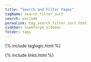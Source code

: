 ```yaml
---
title: "Search and Filter Pages"
tagName: search_filter_sort
search: exclude
permalink: tag_search_filter_sort.html
sidebar: teamforge_sidebar
folder: tags
---
```

{% include taglogic.html %}

{% include links.html %}
